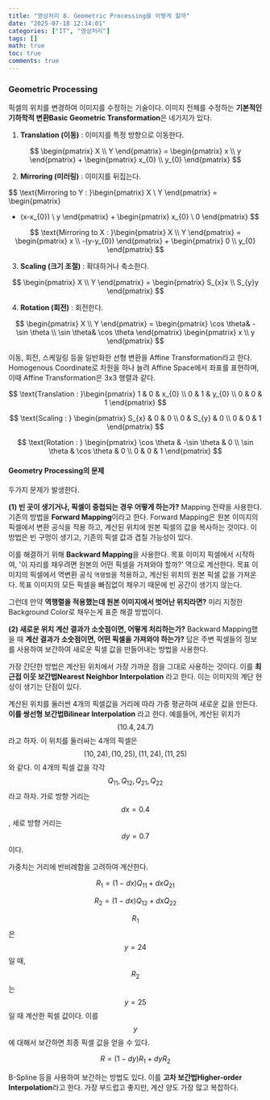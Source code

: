 ```yaml
---
title: "영상처리 8. Geometric Processing을 어떻게 할까"
date: "2025-07-18 12:34:01"
categories: ["IT", "영상처리"]
tags: []
math: true
toc: true
comments: true
---
```


### Geometric Processing
픽셀의 위치를 변경하여 이미지를 수정하는 기술이다.
이미지 전체를 수정하는 **기본적인 기하학적 변환Basic Geometric Transformation**은 네가지가 있다.

1. **Translation (이동)** : 이미지를 특정 방향으로 이동한다.

$$
\begin{pmatrix}
X \\
Y
\end{pmatrix} = \begin{pmatrix}
x \\
y
\end{pmatrix} + \begin{pmatrix}
x_{0} \\
y_{0}
\end{pmatrix}
$$


2. **Mirroring (미러링)** : 이미지를 뒤집는다.

$$
\text{Mirroring to Y : }\begin{pmatrix}
X \\
Y
\end{pmatrix} = \begin{pmatrix}
- (x-x_{0}) \\
y
\end{pmatrix} + \begin{pmatrix}
x_{0} \\
0
\end{pmatrix}
$$


$$
\text{Mirroring to X : }\begin{pmatrix}
X \\
Y
\end{pmatrix} = \begin{pmatrix}
x \\
-(y-y_{0})
\end{pmatrix} + \begin{pmatrix}
0 \\
y_{0}
\end{pmatrix}
$$


3. **Scaling (크기 조절)** : 확대하거나 축소한다.

$$
\begin{pmatrix}
X \\
Y
\end{pmatrix} = \begin{pmatrix}
S_{x}x \\
S_{y}y
\end{pmatrix}
$$


4. **Rotation (회전)** : 회전한다.

$$
\begin{pmatrix}
X \\
Y
\end{pmatrix} = \begin{pmatrix}
\cos \theta& - \sin \theta \\
\sin \theta& \cos \theta
\end{pmatrix} \begin{pmatrix}
x \\
y
\end{pmatrix}
$$


이동, 회전, 스케일링 등을 일반화한 선형 변환을 Affine Transformation라고 한다. Homogenous Coordinate로 차원을 하나 늘려 Affine Space에서 좌표를 표현하며, 이때 Affine Transformation은 3x3 행렬과 같다.

$$
\text{Translation : }\begin{pmatrix}
1 & 0 & x_{0} \\
0 & 1 & y_{0} \\
0 & 0 & 1
\end{pmatrix}
$$


$$
\text{Scaling : } \begin{pmatrix}
S_{x} & 0 & 0 \\
0 & S_{y} & 0 \\
0 & 0 & 1
\end{pmatrix}
$$


$$
\text{Rotation : } \begin{pmatrix}
\cos \theta & -\sin \theta & 0 \\
\sin \theta & \cos \theta & 0 \\
0 & 0 & 1
\end{pmatrix}
$$

#### Geometry Processing의 문제
두가지 문제가 발생한다.

**(1) 빈 곳이 생기거나, 픽셀이 중첩되는 경우 어떻게 하는가?**
Mapping 전략을 사용한다. 기존의 방법을 **Forward Mapping**이라고 한다. Forward Mapping은 원본 이미지의 픽셀에서 변환 공식을 적용 하고, 계산된 위치에 원본 픽셀의 값을 복사하는 것이다. 이 방법은 빈 구멍이 생기고, 기존의 픽셀 값과 겹칠 가능성이 있다.

이를 해결하기 위해 **Backward Mapping**을 사용한다. 목표 이미지 픽셀에서 시작하여, '이 자리를 채우려면 원본의 어떤 픽셀을 가져와야 할까?' 역으로 계산한다. 목표 이미지의 픽셀에서 역변환 공식 `역행렬`을 적용하고, 계산된 위치의 원본 픽셀 값을 가져온다. 목표 이미지의 모든 픽셀을 빠짐없이 채우기 때문에 빈 공간이 생기지 않는다.

그런데 만약 **역행렬을 적용했는데 원본 이미지에서 벗어난 위치라면?** 미리 지정한 Background Color로 채우는게 표준 해결 방법이다.

**(2) 새로운 위치 계산 결과가 소숫점이면, 어떻게 처리하는가?**
Backward Mapping했을 때 **계산 결과가 소숫점이면, 어떤 픽셀을 가져와야 하는가?** 답은 주변 픽셀들의 정보를 사용하여 보간하여 새로운 픽셀 값을 만들어내는 방법을 사용한다. 

가장 간단한 방법은 계산된 위치에서 가장 가까운 점을 그대로 사용하는 것이다. 이를 **최근접 이웃 보간법Nearest Neighbor Interpolation** 라고 한다. 이는 이미지의 계단 현상이 생기는 단점이 있다.

계산된 위치를 둘러싼 4개의 픽셀값을 거리에 따라 가중 평균하여 새로운 값을 만든다. **이를 쌍선형 보간법Bilinear Interpolation** 라고 한다. 예를들어, 계산된 위치가 $$(10.4, 24.7)$$라고 하자. 이 위치를 둘러싸는 4개의 픽셀은 $$(10, 24), (10, 25), (11, 24), (11,25)$$와 같다. 이 4개의 픽셀 값을 각각 $$Q_{11}, Q_{12}, Q_{21}, Q_{22}$$라고 하자. 가로 방향 거리는 $$dx=0.4$$, 세로 방향 거리는 $$dy=0.7$$이다. 

가중치는 거리에 반비례함을 고려하여 계산한다.

$$
R_{1} = (1-dx)Q_{11} + dxQ_{21}
$$


$$
R_{2} = (1-dx) Q_{12} + dxQ_{22}
$$

$$R_{1}$$은 $$y=24$$일 때, $$R_{2}$$는 $$y=25$$일 때 계산한 픽셀 값이다. 이를 $$y$$에 대해서 보간하면 최종 픽셀 값을 얻을 수 있다.

$$
R = (1-dy)R_{1} + dy R_{2}
$$


B-Spline 등을 사용하여 보간하는 방법도 있다. 이를 **고차 보간법Higher-order Interpolation**라고 한다. 가장 부드럽고 좋지만, 계산 양도 가장 많고 복잡하다.
